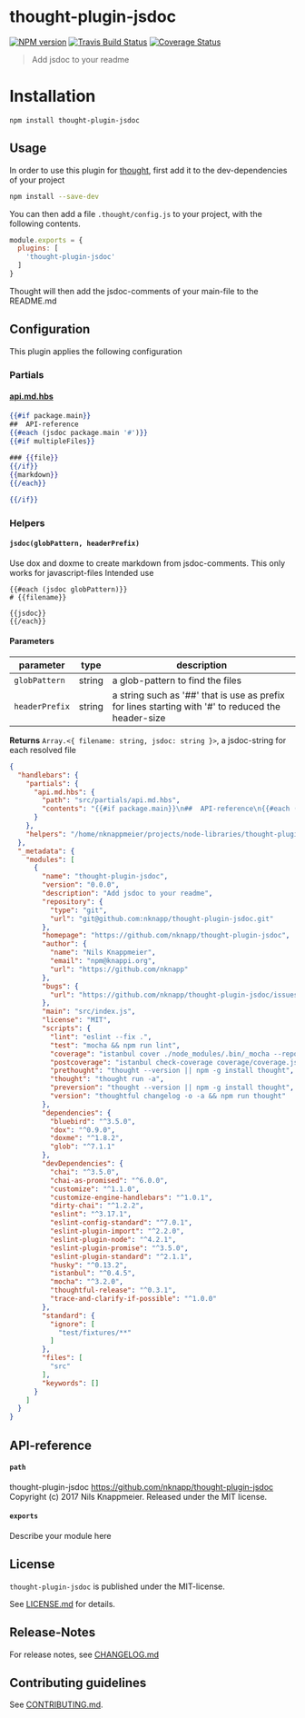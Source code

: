 # thought-plugin-jsdoc 

[![NPM version](https://badge.fury.io/js/thought-plugin-jsdoc.svg)](http://badge.fury.io/js/thought-plugin-jsdoc)
[![Travis Build Status](https://travis-ci.org/nknapp/thought-plugin-jsdoc.svg?branch=master)](https://travis-ci.org/nknapp/thought-plugin-jsdoc)
[![Coverage Status](https://img.shields.io/coveralls/nknapp/thought-plugin-jsdoc.svg)](https://coveralls.io/r/nknapp/thought-plugin-jsdoc)

> Add jsdoc to your readme


# Installation

```
npm install thought-plugin-jsdoc
```

## Usage

In order to use this plugin for [thought](https://npmjs.com/package/thought),
first add it to the dev-dependencies of your project

```bash
npm install --save-dev 
```

You can then add a file `.thought/config.js` to your 
project, with the following contents.

```js
module.exports = {
  plugins: [
    'thought-plugin-jsdoc'
  ]
}

```


Thought will then add the jsdoc-comments of your main-file to the README.md

## Configuration 

This plugin applies the following configuration

### Partials
#### [api.md.hbs](src/partials/api.md.hbs)
    
```hbs
{{#if package.main}}
##  API-reference
{{#each (jsdoc package.main '#')}}
{{#if multipleFiles}}
    
### {{file}}
{{/if}}
{{markdown}}
{{/each}}

{{/if}}

```

### Helpers


#### `jsdoc(globPattern, headerPrefix)`

Use dox and doxme to create markdown from jsdoc-comments. This only works for javascript-files
Intended use

    {{#each (jsdoc globPattern)}}
    # {{filename}}

    {{jsdoc}}
    {{/each}}



#### Parameters

| parameter      | type   | description                                                                                        |
| -------------- | ------ | -------------------------------------------------------------------------------------------------- |
| `globPattern`  | string | a glob-pattern to find the files                                                                   |
| `headerPrefix` | string | a string such as '##' that is use as prefix for lines starting with '#' to reduced the header-size |



**Returns** `Array.<{ filename: string, jsdoc: string }>`, a jsdoc-string for each resolved file



```json
{
  "handlebars": {
    "partials": {
      "api.md.hbs": {
        "path": "src/partials/api.md.hbs",
        "contents": "{{#if package.main}}\n##  API-reference\n{{#each (jsdoc package.main '#')}}\n{{#if multipleFiles}}\n    \n### {{file}}\n{{/if}}\n{{markdown}}\n{{/each}}\n\n{{/if}}\n"
      }
    },
    "helpers": "/home/nknappmeier/projects/node-libraries/thought-plugin-jsdoc/src/helpers.js"
  },
  "_metadata": {
    "modules": [
      {
        "name": "thought-plugin-jsdoc",
        "version": "0.0.0",
        "description": "Add jsdoc to your readme",
        "repository": {
          "type": "git",
          "url": "git@github.com:nknapp/thought-plugin-jsdoc.git"
        },
        "homepage": "https://github.com/nknapp/thought-plugin-jsdoc",
        "author": {
          "name": "Nils Knappmeier",
          "email": "npm@knappi.org",
          "url": "https://github.com/nknapp"
        },
        "bugs": {
          "url": "https://github.com/nknapp/thought-plugin-jsdoc/issues"
        },
        "main": "src/index.js",
        "license": "MIT",
        "scripts": {
          "lint": "eslint --fix .",
          "test": "mocha && npm run lint",
          "coverage": "istanbul cover ./node_modules/.bin/_mocha --report lcovonly",
          "postcoverage": "istanbul check-coverage coverage/coverage.json --statements 100",
          "prethought": "thought --version || npm -g install thought",
          "thought": "thought run -a",
          "preversion": "thought --version || npm -g install thought",
          "version": "thoughtful changelog -o -a && npm run thought"
        },
        "dependencies": {
          "bluebird": "^3.5.0",
          "dox": "^0.9.0",
          "doxme": "^1.8.2",
          "glob": "^7.1.1"
        },
        "devDependencies": {
          "chai": "^3.5.0",
          "chai-as-promised": "^6.0.0",
          "customize": "^1.1.0",
          "customize-engine-handlebars": "^1.0.1",
          "dirty-chai": "^1.2.2",
          "eslint": "^3.17.1",
          "eslint-config-standard": "^7.0.1",
          "eslint-plugin-import": "^2.2.0",
          "eslint-plugin-node": "^4.2.1",
          "eslint-plugin-promise": "^3.5.0",
          "eslint-plugin-standard": "^2.1.1",
          "husky": "^0.13.2",
          "istanbul": "^0.4.5",
          "mocha": "^3.2.0",
          "thoughtful-release": "^0.3.1",
          "trace-and-clarify-if-possible": "^1.0.0"
        },
        "standard": {
          "ignore": [
            "test/fixtures/**"
          ]
        },
        "files": [
          "src"
        ],
        "keywords": []
      }
    ]
  }
}
```


##  API-reference

#### `path`

thought-plugin-jsdoc https://github.com/nknapp/thought-plugin-jsdoc
Copyright (c) 2017 Nils Knappmeier. 
Released under the MIT license.


#### `exports`

Describe your module here





## License

`thought-plugin-jsdoc` is published under the MIT-license.

See [LICENSE.md](LICENSE.md) for details.


## Release-Notes
 
For release notes, see [CHANGELOG.md](CHANGELOG.md)
 
## Contributing guidelines

See [CONTRIBUTING.md](CONTRIBUTING.md).